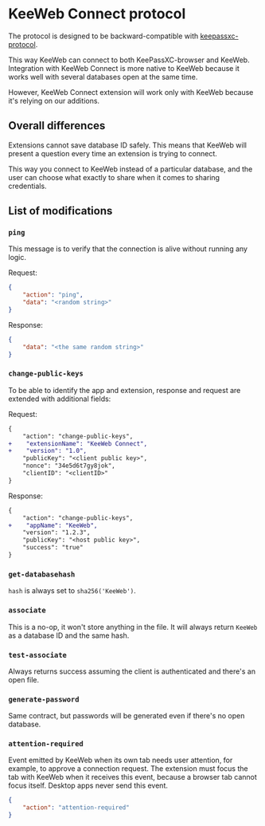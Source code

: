 # KeeWeb Connect protocol

The protocol is designed to be backward-compatible with [keepassxc-protocol](https://github.com/keepassxreboot/keepassxc-browser/blob/develop/keepassxc-protocol.md).

This way KeeWeb can connect to both KeePassXC-browser and KeeWeb.
Integration with KeeWeb Connect is more native to KeeWeb
because it works well with several databases open at the same time.

However, KeeWeb Connect extension will work only with KeeWeb
because it's relying on our additions.


## Overall differences

Extensions cannot save database ID safely. This means that KeeWeb will present a question
every time an extension is trying to connect.

This way you connect to KeeWeb instead of a particular database, 
and the user can choose what exactly to share when it comes to sharing credentials.

## List of modifications

### `ping`

This message is to verify that the connection is alive without running any logic.

Request:
```json
{
    "action": "ping",
    "data": "<random string>"
}
```

Response:
```json
{
    "data": "<the same random string>"
}
```

### `change-public-keys`

To be able to identify the app and extension, response and request are extended with additional fields:

Request:
```diff
{
    "action": "change-public-keys",
+    "extensionName": "KeeWeb Connect",
+    "version": "1.0",
    "publicKey": "<client public key>",
    "nonce": "34e5d6t7gy8jok",
    "clientID": "<clientID>"
}
```

Response:
```diff
{
    "action": "change-public-keys",
+    "appName": "KeeWeb",
    "version": "1.2.3",
    "publicKey": "<host public key>",
    "success": "true"
}
```

### `get-databasehash`

`hash` is always set to `sha256('KeeWeb')`.

### `associate`

This is a no-op, it won't store anything in the file.
It will always return `KeeWeb` as a database ID and the same hash.

### `test-associate`

Always returns success assuming the client is authenticated and there's an open file.

### `generate-password`

Same contract, but passwords will be generated even if there's no open database.

### `attention-required`

Event emitted by KeeWeb when its own tab needs user attention, for example, to approve a connection request.
The extension must focus the tab with KeeWeb when it receives this event, because a browser tab cannot focus itself.
Desktop apps never send this event.

```json
{
    "action": "attention-required"
}
```
